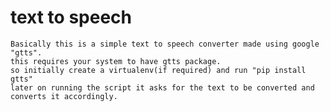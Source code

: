 # text to speech 
	Basically this is a simple text to speech converter made using google "gtts".
	this requires your system to have gtts package.
	so initially create a virtualenv(if required) and run "pip install gtts" 
	later on running the script it asks for the text to be converted and converts it accordingly.

